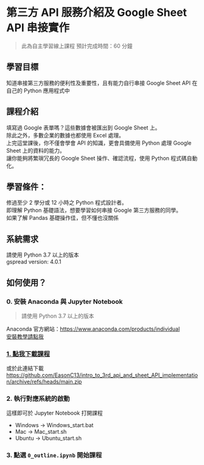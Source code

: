 # 第三方 API 服務介紹及 Google Sheet API 串接實作
> 此為自主學習線上課程
> 預計完成時間：60 分鐘
## 學習目標
知道串接第三方服務的便利性及重要性，且有能力自行串接 Google Sheet API 在自己的 Python 應用程式中

## 課程介紹
填寫過 Google 表單嗎？這些數據會被匯出到 Google Sheet 上。<br>
除此之外，多數企業的數據也都使用 Excel 處理。<br>
上完這堂課後，你不僅會學會 API 的知識，更會具備使用 Python 處理 Google Sheet 上的資料的能力。<br>
讓你能夠將繁瑣冗長的 Google Sheet 操作、確認流程，使用 Python 程式碼自動化。<br>

## 學習條件：
修過至少 2 學分或 12 小時之 Python 程式設計者。<br>
即理解 Python 基礎語法，想要學習如何串接 Google 第三方服務的同學。<br>如果了解 Pandas 基礎操作佳，但不懂也沒關係

## 系統需求
請使用 Python 3.7 以上的版本<br>
gspread version: 4.0.1

## 如何使用？

### 0. 安裝 Anaconda 與 Jupyter Notebook

> 請使用 Python 3.7 以上的版本

Anaconda 官方網站：https://www.anaconda.com/products/individual
<br>[安裝教學請點我](https://medium.com/python4u/anaconda%E4%BB%8B%E7%B4%B9%E5%8F%8A%E5%AE%89%E8%A3%9D%E6%95%99%E5%AD%B8-f7dae6454ab6)

### [1. 點我下載課程](https://github.com/EasonC13/intro_to_3rd_api_and_sheet_API_implementation/archive/refs/heads/main.zip)
或於此連結下載 https://github.com/EasonC13/intro_to_3rd_api_and_sheet_API_implementation/archive/refs/heads/main.zip

### 2. 執行對應系統的啟動
這樣即可於 Jupyter Notebook 打開課程
- Windows -> Windows_start.bat
- Mac -> Mac_start.sh
- Ubuntu -> Ubuntu_start.sh

### 3. 點選 `0_outline.ipynb` 開始課程
